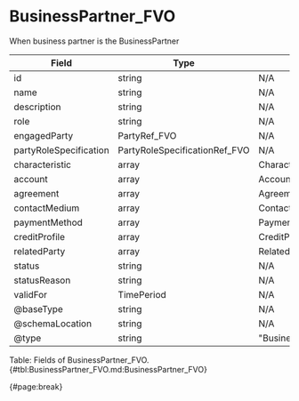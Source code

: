 <!--
    ATTENTION: This file was generated via gradle!
               Do NOT manually edit this file! Any such changes will be overwritten!
-->

# BusinessPartner_FVO

When business partner is the BusinessPartner 

| Field | Type | Format | Required |
| ------- | ------- | ------- | --- |
| id | string | N/A | No |
| name | string | N/A | Yes |
| description | string | N/A | No |
| role | string | N/A | No |
| engagedParty | PartyRef_FVO | N/A | Yes |
| partyRoleSpecification | PartyRoleSpecificationRef_FVO | N/A | No |
| characteristic | array | Characteristic_FVO | No |
| account | array | AccountRef_FVO | No |
| agreement | array | AgreementRef_FVO | No |
| contactMedium | array | ContactMedium_FVO | No |
| paymentMethod | array | PaymentMethodRef_FVO | No |
| creditProfile | array | CreditProfile_FVO | No |
| relatedParty | array | RelatedPartyOrPartyRole_FVO | No |
| status | string | N/A | No |
| statusReason | string | N/A | No |
| validFor | TimePeriod | N/A | No |
| @baseType | string | N/A | No |
| @schemaLocation | string | N/A | No |
| @type | string | "BusinessPartner" | Yes |

Table: Fields of BusinessPartner_FVO. {#tbl:BusinessPartner_FVO.md:BusinessPartner_FVO}

{#page:break}
